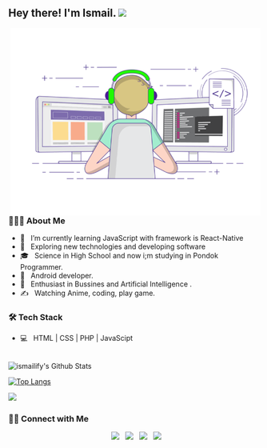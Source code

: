 <h2> Hey there! I'm Ismail. <img src="https://github.com/souvikguria98/souvikguria98/blob/master/Hi.gif" width="25"></h2>
<img align="right" alt="GIF" src="https://raw.githubusercontent.com/devSouvik/devSouvik/master/gif3.gif" width="500"/>

<h3> 👨🏻‍💻 About Me </h3>

- 🔭 &nbsp; I’m currently learning JavaScript with framework is React-Native
- 🤔 &nbsp; Exploring new technologies and developing software
- 🎓 &nbsp; Science in High School and now i;m studying in Pondok Programmer.
- 💼 &nbsp; Android developer.
- 🌱 &nbsp; Enthusiast in Bussines and Artificial Intelligence .
- ✍️ &nbsp; Watching Anime, coding, play game. 

<h3>🛠 Tech Stack</h3>

- 💻 &nbsp; HTML | CSS | PHP | JavaScipt
<!-- - 🌐 &nbsp; Android | flutter | HTML | CSS | JavaScript | Bootstrap 
- 🛢 &nbsp; MySQL | Firebase | Xampp
- 🔧 &nbsp; Android Studio | PyCharm | Visual Studio code | Eclipse | Git
- 🖥 &nbsp; Adobe Xd | Illustrator | Photoshop | OpenShot -->

<br>

<img align="center" src="https://github-readme-stats.vercel.app/api?username=ismailifyk&include_all_commits=true&count_private=true&show_icons=true&line_height=20&title_color=7A7ADB&icon_color=2234AE&text_color=D3D3D3&bg_color=0,000000,130F40" alt="ismailify's Github Stats">

</br>

[![Top Langs](https://github-readme-stats.vercel.app/api/top-langs/?username=ismailify&layout=compact&text_color=daf7dc&bg_color=151515)](https://github.com/ismailify/github-readme-stats)

<a href="https://wakatime.com"><img src="https://wakatime.com/share/@5400614d-78ac-4e7b-9447-62ccf2507612/f04513e4-f969-4c24-8376-f7c8b8870ba3.png" /></a>

<h3> 🤝🏻 Connect with Me </h3>

<p align="center">
&nbsp; <a href="https://twitter.com/Ismailify" target="_blank" rel="noopener noreferrer"><img src="https://img.icons8.com/plasticine/100/000000/twitter.png" width="50" /></a>  
&nbsp; <a href="https://www.instagram.com/ismailify" target="_blank" rel="noopener noreferrer"><img src="https://img.icons8.com/plasticine/100/000000/instagram-new.png" width="50" /></a>  
&nbsp; <a href="https://www.facebook.com/ismail.nuralam.12/" target="_blank" rel="noopener noreferrer"><img src="https://img.icons8.com/plasticine/100/000000/facebook.png" width="50" /></a>
&nbsp; <a href="mailto:ismailnuralam@gmail.com" target="_blank" rel="noopener noreferrer"><img src="https://img.icons8.com/plasticine/100/000000/gmail.png"  width="50" /></a>
</p>
